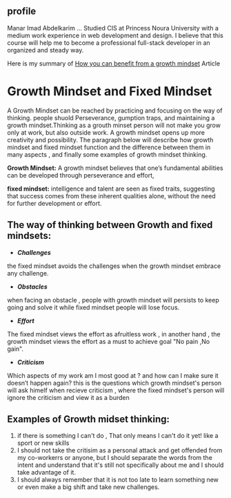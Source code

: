 ## profile 

Manar Imad Abdelkarim ... Studied CIS at Princess Noura University with a medium work experience in web development and design.
I believe that this course will help me to become a professional full-stack developer in an organized and steady way.

Here is my summary of [How you can benefit from a growth mindset](https://www.atlassian.com/blog/inside-atlassian/growth-mindset) Article

# Growth Mindset and Fixed Mindset
A Growth Mindset can be reached by practicing and focusing on the way of thinking. people shuold Perseverance, gumption traps, and maintaining a growth mindset.Thinking as a grouth minset person will not make you grow only at work,  but also outside work. A growth mindset opens up more creativity and possibility. The paragraph below will describe how growth mindset and fixed mindset function and the difference between them in many aspects , and finally some examples of growth mindset thinking.

**Growth Mindset:**
A growth mindset believes that one’s fundamental abilities can be developed through perseverance and effort,

**fixed mindset:**
 intelligence and talent are seen as fixed traits, suggesting that success comes from these inherent qualities alone,
 without the need for further development or effort.


## The way of thinking between Growth and fixed mindsets: 
- ***Challenges***

the fixed mindset avoids the challenges when the growth mindset embrace any challenge.
- ***Obstacles***

when facing an obstacle , people with growth mindset will persists to keep going and solve it while fixed mindset people will lose focus.
- ***Effort***

The fixed mindset views the effort as afruitless work , in another hand , the growth mindset views the effort as a must
 to  achieve goal "No pain ,No gain".
- ***Criticism*** 

Which aspects of my work am I most good at ? and how can I make sure it doesn’t happen again? this is the questions which growth mindset's person will ask himelf when recieve criticism , where the fixed mindset's person will 
ignore the criticism and  view it as a burden 

## Examples of Growth midset thinking:

1.  if there is something I can't do , That only means I can't do it yet! like a sport or new skills  
2.   I should not take the critisim as a personal attack and get offended from my co-workerrs or anyone, 
but I should separate the words from the intent and understand that it's still not specifically about me and I should take 
advantage of it.
3.  I should always remember that it is not too late to learn something new or even make a big shift and take new challenges.






